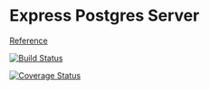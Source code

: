 # Express Postgres Server

[Reference](https://www.smashingmagazine.com/2020/04/express-api-backend-project-postgresql/)

[![Build Status](https://travis-ci.com/MarcusYSera/fitnessAggregator.svg?branch=main)](https://travis-ci.com/MarcusYSera/fitnessAggregator)

[![Coverage Status](https://coveralls.io/repos/github/MarcusYSera/fitnessAggregator/badge.svg?branch=main)](https://coveralls.io/github/MarcusYSera/fitnessAggregator?branch=main)

